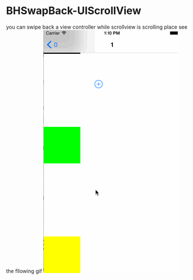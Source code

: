 # BHSwapBack-UIScrollView
you can swipe back a view controller while  scrollview is scrolling
place see the fllowing gif
![Alt text](test1/Untitled.gif)


